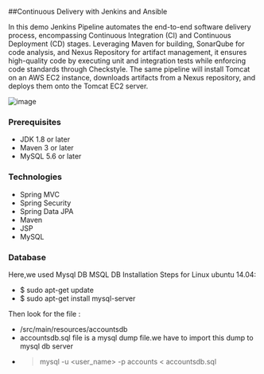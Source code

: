 ##Continuous Delivery with Jenkins and Ansible

In this demo Jenkins Pipeline automates the end-to-end software delivery process, 
encompassing Continuous Integration (CI) and Continuous Deployment (CD) stages. 
Leveraging Maven for building, SonarQube for code analysis, and Nexus Repository 
for artifact management, it ensures high-quality code by executing unit and 
integration tests while enforcing code standards through Checkstyle. The same 
pipeline will install Tomcat on an AWS EC2 instance, downloads artifacts from a 
Nexus repository, and deploys them onto the Tomcat EC2 server.

![image](https://github.com/prashant842/Continuous-Delivery-with-Jenkins-and-Ansible/assets/110713882/6225f434-544f-4430-95e1-7a5f8ebbdb55)




###
### Prerequisites
- JDK 1.8 or later
- Maven 3 or later
- MySQL 5.6 or later

### Technologies 
- Spring MVC
- Spring Security
- Spring Data JPA
- Maven
- JSP
- MySQL
### Database
Here,we used Mysql DB 
MSQL DB Installation Steps for Linux ubuntu 14.04:
- $ sudo apt-get update
- $ sudo apt-get install mysql-server

Then look for the file :
- /src/main/resources/accountsdb
- accountsdb.sql file is a mysql dump file.we have to import this dump to mysql db server
- > mysql -u <user_name> -p accounts < accountsdb.sql


